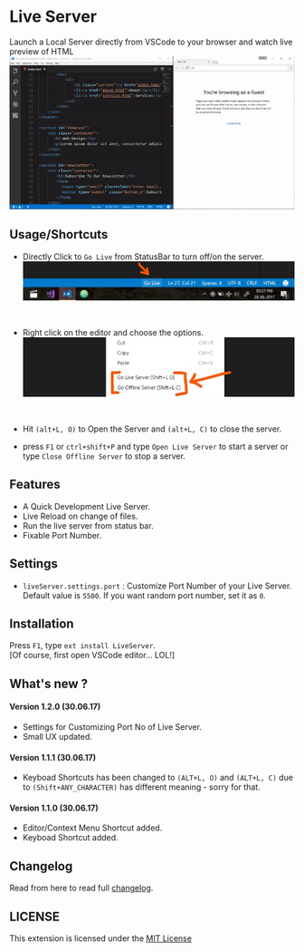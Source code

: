 # Live Server
Launch a Local Server directly from VSCode to your browser and watch live preview of HTML<br>
![App Preview](./images/Screenshot/AnimatedPreview.gif)


## Usage/Shortcuts

* Directly Click to `Go Live` from StatusBar to turn off/on the server. 
![Go Live Control Preview](./images/Screenshot/statusbar2.jpg)

<br>

* Right click on the editor and choose the options.
![Go Live Control Preview](./images/Screenshot/editormenu.jpg)

<br>

* Hit `(alt+L, O)` to Open the Server and `(alt+L, C)` to close the server. 

* press `F1` or `ctrl+shift+P` and type `Open Live Server` to start a server or type `Close Offline Server` to stop a server.

## Features
* A Quick Development Live Server.
* Live Reload on change of files.
* Run the live server from status bar.
* Fixable Port Number.

## Settings
* `liveServer.settings.port` : Customize Port Number of your Live Server. Default value is `5500`.  If you want random port number, set it as `0`.

## Installation
Press `F1`, type `ext install LiveServer`.
<br> 
[Of course, first open VSCode editor... LOL!]

## What's new ?

#### Version 1.2.0 (30.06.17)
* Settings for Customizing Port No of Live Server.
* Small UX updated.

#### Version 1.1.1 (30.06.17)
* Keyboad Shortcuts has been changed to `(ALT+L, O)` and `(ALT+L, C)` due to `(Shift+ANY_CHARACTER)` has different meaning - sorry for that.

#### Version 1.1.0 (30.06.17) 
* Editor/Context Menu Shortcut added.
* Keyboad Shortcut added.

## Changelog
Read from here to read full [changelog](CHANGELOG.md).

## LICENSE

This extension is licensed under the [MIT License](LICENSE)